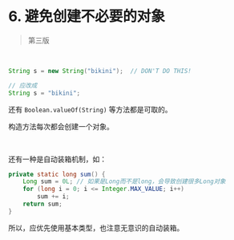 # 6. 避免创建不必要的对象

> 第三版

​    

```java
String s = new String("bikini");  // DON'T DO THIS!

// 应改成
String s = "bikini";
```

还有 `Boolean.valueOf(String)` 等方法都是可取的。 

构造方法每次都会创建一个对象。

​    

还有一种是自动装箱机制，如：

```java
private static long sum() {
    Long sum = 0L; // 如果是Long而不是long，会导致创建很多Long对象
    for (long i = 0; i <= Integer.MAX_VALUE; i++)
        sum += i;
    return sum;
}
```

所以，应优先使用基本类型，也注意无意识的自动装箱。

